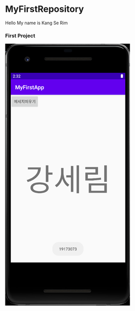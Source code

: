 # MyFirstRepository

Hello My name is Kang Se Rim

### First Project

<img width="" src="./png/FirstProject_CD.png"></img>     
